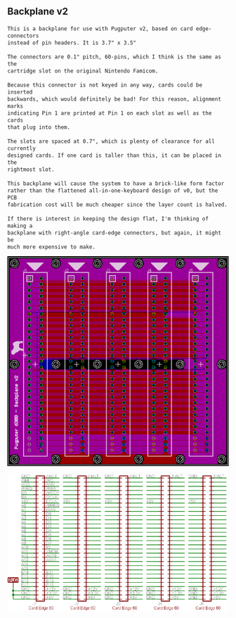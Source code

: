 ## Backplane v2
```
This is a backplane for use with Pugputer v2, based on card edge-connectors
instead of pin headers. It is 3.7" x 3.5"

The connectors are 0.1" pitch, 60-pins, which I think is the same as the
cartridge slot on the original Nintendo Famicom.

Because this connector is not keyed in any way, cards could be inserted
backwards, which would definitely be bad! For this reason, alignment marks
indicating Pin 1 are printed at Pin 1 on each slot as well as the cards
that plug into them.

The slots are spaced at 0.7", which is plenty of clearance for all currently
designed cards. If one card is taller than this, it can be placed in the
rightmost slot.

This backplane will cause the system to have a brick-like form factor
rather than the flattened all-in-one-keyboard design of v0, but the PCB
fabrication cost will be much cheaper since the layer count is halved.

If there is interest in keeping the design flat, I'm thinking of making a
backplane with right-angle card-edge connectors, but again, it might be
much more expensive to make.
```
![layout](https://raw.githubusercontent.com/caiannello/Pugputer6309/main/Hardware/Backplane/Backplane%20Layout.png)

![schematic](https://raw.githubusercontent.com/caiannello/Pugputer6309/main/Hardware/Backplane/Backplane%20Schematic.png)
